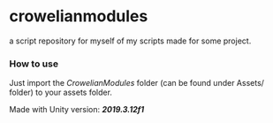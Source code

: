 # crowelianmodules
a script repository for myself of my scripts made for some project.


### How to use
Just import the *CrowelianModules* folder (can be found under Assets/ folder) to your assets folder. 

Made with Unity version: **_2019.3.12f1_**

